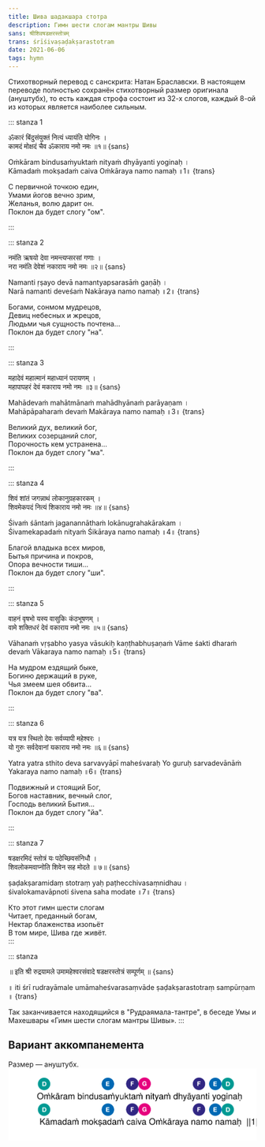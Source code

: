```yaml
---
title: Шива шадакшара стотра
description: Гимн шести слогам мантры Шивы
sans: श्रीशिवषडक्षरस्तोत्रम्
trans: śrīśivaṣaḍakṣarastotram
date: 2021-06-06
tags: hymn
---
```



Стихотворный перевод с санскрита: Натан Браславски. В настоящем переводе полностью сохранён стихотворный размер оригинала (ануштубх), то есть каждая строфа состоит из 32-х слогов, каждый 8-ой из которых является наиболее сильным.


::: stanza 1

ॐकारं बिंदुसंयुक्तं नित्यं ध्यायंति योगिनः ।  
कामदं मोक्षदं चैव ॐकाराय नमो नमः ॥१॥ {sans}

Oṁkāram bindusaṁyuktaṁ nityaṁ dhyāyanti yoginaḥ ।  
Kāmadaṁ mokṣadaṁ caiva Oṁkāraya namo namaḥ ॥1॥ {trans}

С первичной точкою един,     
Умами йогов вечно зрим,     
Желанья, волю дарит он.     
Поклон да будет слогу "ом".     

:::

::: stanza 2

नमंति ऋषयो देवा नमन्त्यप्सरसां गणाः ।  
नरा नमंति देवेशं नकाराय नमो नमः ॥२॥ {sans}

Namanti ṛṣayo devā namantyapsarasāṁ gaṇāḥ ।  
Narā namanti deveśaṁ Nakāraya namo namaḥ ॥2॥ {trans}

Богами, сонмом мудрецов,     
Девиц небесных и жрецов,     
Людьми чья сущность почтена...        
Поклон да будет слогу "на".     

:::

::: stanza 3

महादेवं महात्मानं महाध्यानं परायणम् ।  
महापापहरं देवं मकाराय नमो नमः ॥३॥ {sans}

Mahādevaṁ mahātmānaṁ mahādhyānaṁ parāyaṇam ।  
Mahāpāpaharaṁ devaṁ Makāraya namo namaḥ ॥3॥ {trans}

Великий дух, великий бог,     
Великих созерцаний слог,     
Порочность кем устранена...     
Поклон да будет слогу "ма".     

:::

::: stanza 4

शिवं शांतं जगन्नाथं लोकानुग्रहकारकम् ।  
शिवमेकपदं नित्यं शिकाराय नमो नमः ॥४॥ {sans}

Śivaṁ śāntaṁ jaganannāthaṁ lokānugrahakārakam ।  
Śivamekapadaṁ nityaṁ Śikāraya namo namaḥ ॥4॥ {trans}

Благой владыка всех миров,     
Бытья причина и покров,     
Опора вечности тиши...       
Поклон да будет слогу "ши".     

:::

::: stanza 5

वाहनं वृषभो यस्य वासुकिः कंठभूषणम् ।  
वामे शक्तिधरं देवं वकाराय नमो नमः ॥५॥ {sans}

Vāhanaṁ vṛṣabho yasya vāsukiḥ kaṇṭhabhuṣaṇaṁ
Vāme śakti dharaṁ devaṁ Vākaraya namo namaḥ ॥5॥ {trans}

На мудром ездящий быке,     
Богиню держащий в руке,     
Чья змеем шея обвита...     
Поклон да будет слогу "ва".     

:::

::: stanza 6

 यत्र यत्र स्थितो देवः सर्वव्यापी महेश्वरः ।  
यो गुरुः सर्वदेवानां यकाराय नमो नमः ॥६॥ {sans}

Yatra yatra sthito deva sarvavyāpī maheśvaraḥ
Yo guruḥ sarvadevānāṁ Yakaraya namo namaḥ ॥6॥ {trans}

Подвижный и стоящий Бог,     
Богов наставник, вечный слог,     
Господь великий Бытия...      
Поклон да будет слогу "йа".     

:::

::: stanza 7

षडक्षरमिदं स्तोत्रं यः पठेच्छिवसंनिधौ ।  
शिवलोकमवाप्नोति शिवेन सह मोदते ॥ ७॥ {sans}

ṣaḍakṣaramidaṃ stotraṃ yaḥ paṭhecchivasaṃnidhau ।  
śivalokamavāpnoti śivena saha modate ॥7॥ {trans}

Кто этот гимн шести слогам     
Читает, преданный богам,     
Нектар блаженства изопьёт     
В том мире, Шива где живёт.     
:::

::: stanza 

॥ इति श्री रुद्रयामले उमामहेश्वरसंवादे षडक्षरस्तोत्रं सम्पूर्णम् ॥ {sans}

॥ iti śrī rudrayāmale umāmaheśvarasaṃvāde ṣaḍakṣarastotraṃ sampūrṇam ॥ {trans}

Так заканчивается находящийся в "Рудраямала-тантре", в беседе Умы и Махешвары «Гимн шести слогам мантры Шивы».
:::

## Вариант аккомпанемента
Размер — ануштубх.
![Ануштубх](./Atma-shatakam-04.svg)


<youtube-embed id="zOGMhh1rsvs" />